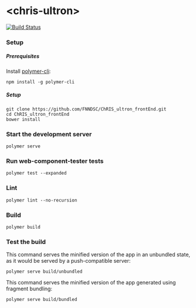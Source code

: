 # \<chris-ultron\>

[![Build Status](https://travis-ci.org/FNNDSC/ChRIS_ultron_frontEnd.svg?branch=polymer-cli)](https://travis-ci.org/FNNDSC/ChRIS_ultron_frontEnd)

### Setup

##### Prerequisites

Install [polymer-cli](https://github.com/Polymer/polymer-cli):

    npm install -g polymer-cli

##### Setup

    git clone https://github.com/FNNDSC/ChRIS_ultron_frontEnd.git
    cd ChRIS_ultron_frontEnd
    bower install

### Start the development server

    polymer serve

### Run web-component-tester tests

    polymer test --expanded

### Lint

    polymer lint --no-recursion

### Build

    polymer build

### Test the build

This command serves the minified version of the app in an unbundled state, as it would be served by a push-compatible server:

    polymer serve build/unbundled
    
This command serves the minified version of the app generated using fragment bundling:

    polymer serve build/bundled